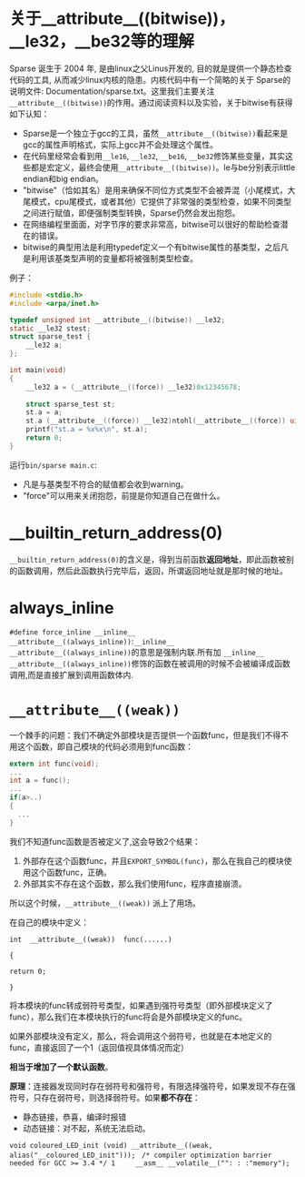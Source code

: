 # 关于__attribute__((bitwise))，__le32，__be32等的理解
Sparse 诞生于 2004 年, 是由linux之父Linus开发的, 目的就是提供一个静态检查代码的工具, 从而减少linux内核的隐患。内核代码中有一个简略的关于 Sparse的说明文件: Documentation/sparse.txt。这里我们主要关注`__attribute__((bitwise))`的作用。通过阅读资料以及实验，关于bitwise有获得如下认知：

* Sparse是一个独立于gcc的工具，虽然`__attribute__((bitwise))`看起来是gcc的属性声明格式，实际上gcc并不会处理这个属性。
* 在代码里经常会看到用`__le16`, `__le32`, `__be16`, `__be32`修饰某些变量，其实这些都是宏定义，最终会使用`__attribute__((bitwise))`。le与be分别表示little endian和big endian。
* "bitwise"（恰如其名）是用来确保不同位方式类型不会被弄混（小尾模式，大尾模式，cpu尾模式，或者其他）它提供了非常强的类型检查，如果不同类型之间进行赋值，即便强制类型转换，Sparse仍然会发出抱怨。
* 在网络编程里面面，对字节序的要求非常高，bitwise可以很好的帮助检查潜在的错误。
* bitwise的典型用法是利用typedef定义一个有bitwise属性的基类型，之后凡是利用该基类型声明的变量都将被强制类型检查。

例子：

```c
#include <stdio.h>
#include <arpa/inet.h>

typedef unsigned int __attribute__((bitwise)) __le32;
static __le32 stest;
struct sparse_test {
	__le32 a;
};

int main(void)
{
	__le32 a = (__attribute__((force)) __le32)0x12345678;
	
	struct sparse_test st;
	st.a = a;
	st.a (__attribute__((force)) __le32)ntohl(__attribute__((force)) uint32_t)a);
	printf("st.a = %x%x\n", st.a);
	return 0;
}
```

运行`bin/sparse main.c`:

* 凡是与基类型不符合的赋值都会收到warning。
* "force"可以用来关闭抱怨，前提是你知道自己在做什么。

# __builtin_return_address(0)
`__builtin_return_address(0)`的含义是，得到当前函数**返回地址**，即此函数被别的函数调用，然后此函数执行完毕后，返回，所谓返回地址就是那时候的地址。

# always_inline

`#define force_inline __inline__ __attribute__((always_inline))`:`__inline__ __attribute__((always_inline))`的意思是强制内联.所有加  `__inline__ __attribute__((always_inline))`修饰的函数在被调用的时候不会被编译成函数调用,而是直接扩展到调用函数体内.

# `__attribute__((weak))`
一个棘手的问题：我们不确定外部模块是否提供一个函数func，但是我们不得不用这个函数，即自己模块的代码必须用到func函数：

```c
extern int func(void);
...
int a = func();
...
if(a>..)
{
  ...
}
```
我们不知道func函数是否被定义了,这会导致2个结果：

1. 外部存在这个函数func，并且`EXPORT_SYMBOL(func)`，那么在我自己的模块使用这个函数func，正确。
2. 外部其实不存在这个函数，那么我们使用func，程序直接崩溃。

所以这个时候，`__attribute__((weak))` 派上了用场。

在自己的模块中定义：

```
int  __attribute__((weak))  func(......)

{

return 0;

}
```
将本模块的func转成弱符号类型，如果遇到强符号类型（即外部模块定义了func），那么我们在本模块执行的func将会是外部模块定义的func。

如果外部模块没有定义，那么，将会调用这个弱符号，也就是在本地定义的func，直接返回了一个1（返回值视具体情况而定）

**相当于增加了一个默认函数**。

**原理**：连接器发现同时存在弱符号和强符号，有限选择强符号，如果发现不存在强符号，只存在弱符号，则选择弱符号。如果**都不存在**：

* 静态链接，恭喜，编译时报错
* 动态链接：对不起，系统无法启动。

`void coloured_LED_init (void) __attribute__((weak, alias("__coloured_LED_init")));
`
`/* compiler optimization barrier needed for GCC >= 3.4 */
    1     __asm__ __volatile__("": : :"memory");`
